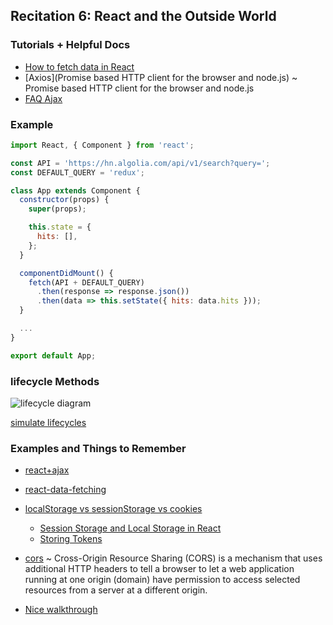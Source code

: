 ## Recitation 6: React and the Outside World

### Tutorials + Helpful Docs

- [How to fetch data in React](https://www.robinwieruch.de/react-fetching-data/)
- [Axios](Promise based HTTP client for the browser and node.js) ~ Promise based HTTP client for the browser and node.js
- [FAQ Ajax](https://reactjs.org/docs/faq-ajax.html)


### Example

```js
import React, { Component } from 'react';

const API = 'https://hn.algolia.com/api/v1/search?query=';
const DEFAULT_QUERY = 'redux';

class App extends Component {
  constructor(props) {
    super(props);

    this.state = {
      hits: [],
    };
  }

  componentDidMount() {
    fetch(API + DEFAULT_QUERY)
      .then(response => response.json())
      .then(data => this.setState({ hits: data.hits }));
  }

  ...
}

export default App;
```

### lifecycle Methods

![lifecycle diagram](https://github.com/CMU-17-356/cmu-17-356.github.io/blob/master/resources/recitations/6-React+World/images/lifecycle.jpg)

[simulate lifecycles](https://reactarmory.com/guides/lifecycle-simulators)

### Examples and Things to Remember

* [react+ajax](https://github.com/CMU-17-356/cmu-17-356.github.io/blob/master/resources/recitations/6-React+World/react-ajax-example)

* [react-data-fetching](https://github.com/CMU-17-356/cmu-17-356.github.io/blob/master/resources/recitations/6-React+World/react-data-fetching)

* [localStorage vs sessionStorage vs cookies](https://wpreset.com/localstorage-sessionstorage-cookies-detailed-comparison/)
  - [Session Storage and Local Storage in React](https://www.robinwieruch.de/local-storage-react/)
  - [Storing Tokens](https://auth0.com/docs/security/store-tokens)

* [cors](https://developer.mozilla.org/en-US/docs/Web/HTTP/CORS) ~ Cross-Origin Resource Sharing (CORS) is a mechanism that uses additional HTTP headers to tell a browser to let a web application running at one origin (domain) have permission to access selected resources from a server at a different origin.
 - [Nice walkthrough](https://www.codecademy.com/articles/what-is-cors)
